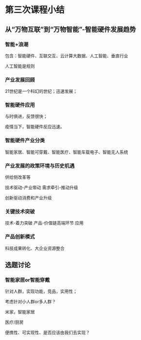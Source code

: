 # 第三次课程小结

## 从“万物互联”到“万物智能”-智能硬件发展趋势

### 智能+浪潮

包含：智能硬件、互联交互、云计算大数据、人工智能、垂直行业

人工智能是规则

### 产业发展回顾

21世纪是一个科幻的世纪；迅速发展；

### 智能硬件应用

与时俱进，反馈很快；

疫情当下，智能硬件反应迅速。

### 智能硬件产业分类

智能家居、智能可穿戴、智能医疗、智能车载电子、智能无人系统

### 产业发展的政策环境与历史机遇

供给侧改革等

技术驱动-产业带动 需求牵引-推动升级

创新驱动消费和产业升级

### 关键技术突破

技术-着力突破 产品-价值链高端环节 应用

### 产品创新模式

科技成果转化、大企业资源整合



## 选题讨论

### 智能家居or智能穿戴

针对人群，实现功能，竞品，实用性；

考虑针对小人群or多人群？

米家，智能家居

医疗/厨房

便携性、可实现性、是否应该由我们去实现？





